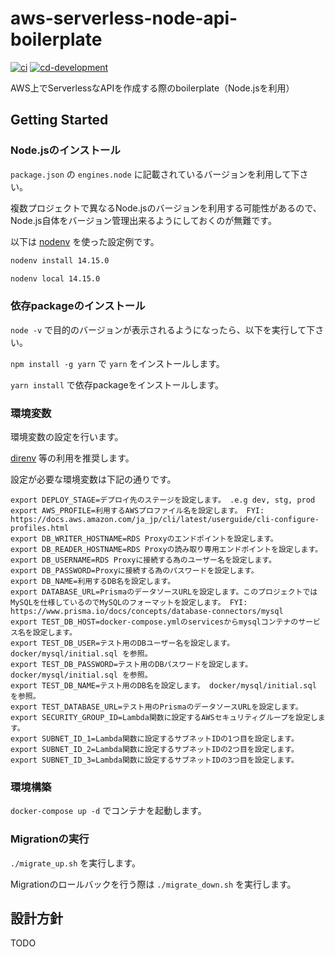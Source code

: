 # aws-serverless-node-api-boilerplate

[![ci](https://github.com/nekochans/aws-serverless-node-api-boilerplate/actions/workflows/ci.yml/badge.svg)](https://github.com/nekochans/aws-serverless-node-api-boilerplate/actions/workflows/ci.yml)
[![cd-development](https://github.com/nekochans/aws-serverless-node-api-boilerplate/actions/workflows/cd-development.yml/badge.svg)](https://github.com/nekochans/aws-serverless-node-api-boilerplate/actions/workflows/cd-development.yml)

AWS上でServerlessなAPIを作成する際のboilerplate（Node.jsを利用）

## Getting Started

### Node.jsのインストール

`package.json` の `engines.node` に記載されているバージョンを利用して下さい。

複数プロジェクトで異なるNode.jsのバージョンを利用する可能性があるので、Node.js自体をバージョン管理出来るようにしておくのが無難です。

以下は [nodenv](https://github.com/nodenv/nodenv) を使った設定例です。

```bash
nodenv install 14.15.0

nodenv local 14.15.0
```

### 依存packageのインストール

`node -v` で目的のバージョンが表示されるようになったら、以下を実行して下さい。

`npm install -g yarn` で `yarn` をインストールします。

`yarn install` で依存packageをインストールします。

### 環境変数

環境変数の設定を行います。

[direnv](https://github.com/direnv/direnv) 等の利用を推奨します。

設定が必要な環境変数は下記の通りです。

```
export DEPLOY_STAGE=デプロイ先のステージを設定します。 .e.g dev, stg, prod
export AWS_PROFILE=利用するAWSプロファイル名を設定します。 FYI: https://docs.aws.amazon.com/ja_jp/cli/latest/userguide/cli-configure-profiles.html
export DB_WRITER_HOSTNAME=RDS Proxyのエンドポイントを設定します。
export DB_READER_HOSTNAME=RDS Proxyの読み取り専用エンドポイントを設定します。
export DB_USERNAME=RDS Proxyに接続する為のユーザー名を設定します。
export DB_PASSWORD=Proxyに接続する為のパスワードを設定します。
export DB_NAME=利用するDB名を設定します。
export DATABASE_URL=PrismaのデータソースURLを設定します。このプロジェクトではMySQLを仕様しているのでMySQLのフォーマットを設定します。 FYI: https://www.prisma.io/docs/concepts/database-connectors/mysql
export TEST_DB_HOST=docker-compose.ymlのservicesからmysqlコンテナのサービス名を設定します。
export TEST_DB_USER=テスト用のDBユーザー名を設定します。 docker/mysql/initial.sql を参照。
export TEST_DB_PASSWORD=テスト用のDBパスワードを設定します。 docker/mysql/initial.sql を参照。
export TEST_DB_NAME=テスト用のDB名を設定します。 docker/mysql/initial.sql を参照。
export TEST_DATABASE_URL=テスト用のPrismaのデータソースURLを設定します。
export SECURITY_GROUP_ID=Lambda関数に設定するAWSセキュリティグループを設定します。
export SUBNET_ID_1=Lambda関数に設定するサブネットIDの1つ目を設定します。
export SUBNET_ID_2=Lambda関数に設定するサブネットIDの2つ目を設定します。
export SUBNET_ID_3=Lambda関数に設定するサブネットIDの3つ目を設定します。
```

### 環境構築

`docker-compose up -d` でコンテナを起動します。

### Migrationの実行

`./migrate_up.sh` を実行します。

Migrationのロールバックを行う際は `./migrate_down.sh` を実行します。

## 設計方針

TODO
